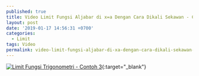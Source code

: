 ```yaml
---
published: true
title: Video Limit Fungsi Aljabar di x=a Dengan Cara Dikali Sekawan - Contoh 3
layout: post
date: '2019-01-17 14:56:31 +0700'
categories:
  - Limit
tags: Video
permalink: video-limit-fungsi-aljabar-di-xa-dengan-cara-dikali-sekawan-contoh-3.html
---
```

[![Limit Fungsi Trigonometri - Contoh 3](https://img.youtube.com/vi/As0aNgHjxhk/0.jpg)](https://www.youtube.com/watch?v=As0aNgHjxhk){:target="_blank"}
